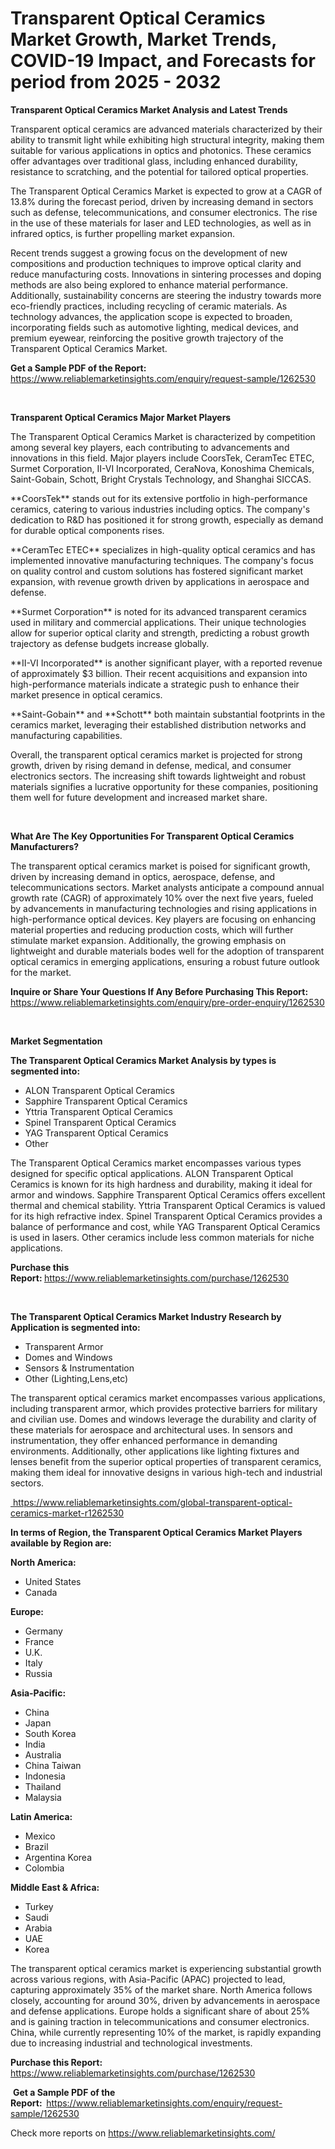 <p><h1>Transparent Optical Ceramics Market Growth, Market Trends, COVID-19 Impact, and Forecasts for period from 2025 - 2032</h1></p><p><strong>Transparent Optical Ceramics Market Analysis and Latest Trends</strong></p>
<p><p>Transparent optical ceramics are advanced materials characterized by their ability to transmit light while exhibiting high structural integrity, making them suitable for various applications in optics and photonics. These ceramics offer advantages over traditional glass, including enhanced durability, resistance to scratching, and the potential for tailored optical properties. </p><p>The Transparent Optical Ceramics Market is expected to grow at a CAGR of 13.8% during the forecast period, driven by increasing demand in sectors such as defense, telecommunications, and consumer electronics. The rise in the use of these materials for laser and LED technologies, as well as in infrared optics, is further propelling market expansion. </p><p>Recent trends suggest a growing focus on the development of new compositions and production techniques to improve optical clarity and reduce manufacturing costs. Innovations in sintering processes and doping methods are also being explored to enhance material performance. Additionally, sustainability concerns are steering the industry towards more eco-friendly practices, including recycling of ceramic materials. As technology advances, the application scope is expected to broaden, incorporating fields such as automotive lighting, medical devices, and premium eyewear, reinforcing the positive growth trajectory of the Transparent Optical Ceramics Market.</p></p>
<p><strong>Get a Sample PDF of the Report:&nbsp;</strong> <a href="https://www.reliablemarketinsights.com/enquiry/request-sample/1262530?utm_campaign=2261&utm_medium=2&utm_source=Github&utm_content=ia&utm_term=02022025&utm_id=transparent-optical-ceramics">https://www.reliablemarketinsights.com/enquiry/request-sample/1262530</a></p>
<p>&nbsp;</p>
<p><strong>Transparent Optical Ceramics Major Market Players</strong></p>
<p><p>The Transparent Optical Ceramics Market is characterized by competition among several key players, each contributing to advancements and innovations in this field. Major players include CoorsTek, CeramTec ETEC, Surmet Corporation, II-VI Incorporated, CeraNova, Konoshima Chemicals, Saint-Gobain, Schott, Bright Crystals Technology, and Shanghai SICCAS.</p><p>**CoorsTek** stands out for its extensive portfolio in high-performance ceramics, catering to various industries including optics. The company's dedication to R&D has positioned it for strong growth, especially as demand for durable optical components rises. </p><p>**CeramTec ETEC** specializes in high-quality optical ceramics and has implemented innovative manufacturing techniques. The company's focus on quality control and custom solutions has fostered significant market expansion, with revenue growth driven by applications in aerospace and defense.</p><p>**Surmet Corporation** is noted for its advanced transparent ceramics used in military and commercial applications. Their unique technologies allow for superior optical clarity and strength, predicting a robust growth trajectory as defense budgets increase globally.</p><p>**II-VI Incorporated** is another significant player, with a reported revenue of approximately $3 billion. Their recent acquisitions and expansion into high-performance materials indicate a strategic push to enhance their market presence in optical ceramics.</p><p>**Saint-Gobain** and **Schott** both maintain substantial footprints in the ceramics market, leveraging their established distribution networks and manufacturing capabilities.</p><p>Overall, the transparent optical ceramics market is projected for strong growth, driven by rising demand in defense, medical, and consumer electronics sectors. The increasing shift towards lightweight and robust materials signifies a lucrative opportunity for these companies, positioning them well for future development and increased market share.</p></p>
<p>&nbsp;</p>
<p><strong>What Are The Key Opportunities For Transparent Optical Ceramics Manufacturers?</strong></p>
<p><p>The transparent optical ceramics market is poised for significant growth, driven by increasing demand in optics, aerospace, defense, and telecommunications sectors. Market analysts anticipate a compound annual growth rate (CAGR) of approximately 10% over the next five years, fueled by advancements in manufacturing technologies and rising applications in high-performance optical devices. Key players are focusing on enhancing material properties and reducing production costs, which will further stimulate market expansion. Additionally, the growing emphasis on lightweight and durable materials bodes well for the adoption of transparent optical ceramics in emerging applications, ensuring a robust future outlook for the market.</p></p>
<p><strong>Inquire or Share Your Questions If Any Before Purchasing This Report:</strong> <a href="https://www.reliablemarketinsights.com/enquiry/pre-order-enquiry/1262530?utm_campaign=2261&utm_medium=2&utm_source=Github&utm_content=ia&utm_term=02022025&utm_id=transparent-optical-ceramics">https://www.reliablemarketinsights.com/enquiry/pre-order-enquiry/1262530</a></p>
<p>&nbsp;</p>
<p><strong>Market Segmentation</strong></p>
<p><strong>The Transparent Optical Ceramics Market Analysis by types is segmented into:</strong></p>
<p><ul><li>ALON Transparent Optical Ceramics</li><li>Sapphire Transparent Optical Ceramics</li><li>Yttria Transparent Optical Ceramics</li><li>Spinel Transparent Optical Ceramics</li><li>YAG Transparent Optical Ceramics</li><li>Other</li></ul></p>
<p><p>The Transparent Optical Ceramics market encompasses various types designed for specific optical applications. ALON Transparent Optical Ceramics is known for its high hardness and durability, making it ideal for armor and windows. Sapphire Transparent Optical Ceramics offers excellent thermal and chemical stability. Yttria Transparent Optical Ceramics is valued for its high refractive index. Spinel Transparent Optical Ceramics provides a balance of performance and cost, while YAG Transparent Optical Ceramics is used in lasers. Other ceramics include less common materials for niche applications.</p></p>
<p><strong>Purchase this Report:&nbsp;</strong><a href="https://www.reliablemarketinsights.com/purchase/1262530?utm_campaign=2261&utm_medium=2&utm_source=Github&utm_content=ia&utm_term=02022025&utm_id=transparent-optical-ceramics">https://www.reliablemarketinsights.com/purchase/1262530</a></p>
<p>&nbsp;</p>
<p><strong>The Transparent Optical Ceramics Market Industry Research by Application is segmented into:</strong></p>
<p><ul><li>Transparent Armor</li><li>Domes and Windows</li><li>Sensors & Instrumentation</li><li>Other (Lighting,Lens,etc)</li></ul></p>
<p><p>The transparent optical ceramics market encompasses various applications, including transparent armor, which provides protective barriers for military and civilian use. Domes and windows leverage the durability and clarity of these materials for aerospace and architectural uses. In sensors and instrumentation, they offer enhanced performance in demanding environments. Additionally, other applications like lighting fixtures and lenses benefit from the superior optical properties of transparent ceramics, making them ideal for innovative designs in various high-tech and industrial sectors.</p></p>
<p><a href="https://www.reliablemarketinsights.com/global-transparent-optical-ceramics-market-r1262530?utm_campaign=2261&utm_medium=2&utm_source=Github&utm_content=ia&utm_term=02022025&utm_id=transparent-optical-ceramics">&nbsp;https://www.reliablemarketinsights.com/global-transparent-optical-ceramics-market-r1262530</a></p>
<p><strong>In terms of Region, the Transparent Optical Ceramics Market Players available by Region are:</strong></p>
<p>
    <p> <strong> North America: </strong>
        <ul>
            <li>United States</li>
            <li>Canada</li>
        </ul>
        </p> 
    <p> <strong> Europe: </strong>
        <ul>
            <li>Germany</li>
            <li>France</li>
            <li>U.K.</li>
            <li>Italy</li>
            <li>Russia</li>
        </ul>
        </p> 
    <p> <strong> Asia-Pacific: </strong>
        <ul>
            <li>China</li>
            <li>Japan</li>
            <li>South Korea</li>
            <li>India</li>
            <li>Australia</li>
            <li>China Taiwan</li>
            <li>Indonesia</li>
            <li>Thailand</li>
            <li>Malaysia</li>
        </ul>
        </p> 
    <p> <strong> Latin America: </strong>
        <ul>
            <li>Mexico</li>
            <li>Brazil</li>
            <li>Argentina Korea</li>
            <li>Colombia</li>
        </ul>
        </p> 
    <p> <strong> Middle East & Africa: </strong>
        <ul>
            <li>Turkey</li>
            <li>Saudi</li>
            <li>Arabia</li>
            <li>UAE</li>
            <li>Korea</li>
        </ul>
    </p>
    </p>
<p><p>The transparent optical ceramics market is experiencing substantial growth across various regions, with Asia-Pacific (APAC) projected to lead, capturing approximately 35% of the market share. North America follows closely, accounting for around 30%, driven by advancements in aerospace and defense applications. Europe holds a significant share of about 25% and is gaining traction in telecommunications and consumer electronics. China, while currently representing 10% of the market, is rapidly expanding due to increasing industrial and technological investments.</p></p>
<p><strong>Purchase this Report: </strong><a href="https://www.reliablemarketinsights.com/purchase/1262530?utm_campaign=2261&utm_medium=2&utm_source=Github&utm_content=ia&utm_term=02022025&utm_id=transparent-optical-ceramics">https://www.reliablemarketinsights.com/purchase/1262530</a></p>
<p>&nbsp;<strong>Get a Sample PDF of the Report:&nbsp;&nbsp;</strong><a href="https://www.reliablemarketinsights.com/enquiry/request-sample/1262530?utm_campaign=2261&utm_medium=2&utm_source=Github&utm_content=ia&utm_term=02022025&utm_id=transparent-optical-ceramics">https://www.reliablemarketinsights.com/enquiry/request-sample/1262530</a></p>
<p><strong></strong></p>
<p>Check more reports on <a href="https://www.reliablemarketinsights.com/?utm_campaign=2261&utm_medium=2&utm_source=Github&utm_content=ia&utm_term=02022025&utm_id=transparent-optical-ceramics">https://www.reliablemarketinsights.com/</a></p>